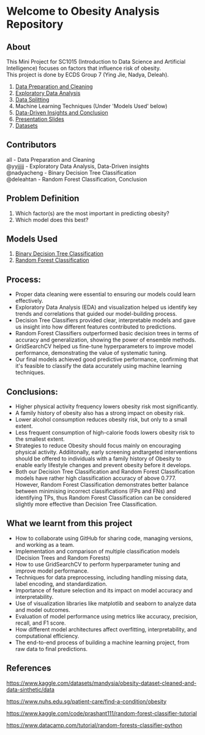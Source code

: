 # Welcome to Obesity Analysis Repository
**About**
---

This Mini Project for SC1015 (Introduction to Data Science and Artificial Intelligence) focuses on factors that influence risk of obesity.  
This project is done by ECDS Group 7 (Ying Jie, Nadya, Deleah).

1. [Data Preparation and Cleaning](https://github.com/yyjjjjj/SC1015-Mini-Project-Group-7/blob/dccb0618122ddb404d0de755bd4879da5cbf6104/Data_Cleaning.ipynb)
2. [Exploratory Data Analysis](https://github.com/yyjjjjj/SC1015-Mini-Project-Group-7/blob/eb1781519d986be31476ab99835e76d3be338ae7/Data_Exploratory_Analysis.ipynb)
3. [Data Splitting](https://github.com/yyjjjjj/SC1015-Mini-Project-Group-7/blob/420387da94a44a1af475c4136f21ed194ed7ff7f/Data_Splitting.ipynb)
4. Machine Learning Techniques (Under 'Models Used' below)
5. [Data-Driven Insights and Conclusion](https://github.com/yyjjjjj/SC1015-Mini-Project-Group-7/blob/bb4389b0861d4a02d9b102066ab046c6fc224b7c/Remarks_Data_driven_Insights_%26_Conclusion.ipynb)
6. [Presentation Slides](https://github.com/yyjjjjj/SC1015-Mini-Project-Group-7/blob/aa2ca658579d2fe190f7564bc011989b0c812496/Slides.pdf)
7. [Datasets](https://github.com/yyjjjjj/SC1015-Mini-Project-Group-7/tree/821833eec4b90ea464083da04d351d008c81c423/data)

   
**Contributors**
---
all - Data Preparation and Cleaning  
@yyjjjjj - Exploratory Data Analysis, Data-Driven insights  
@nadyacheng - Binary Decision Tree Classification  
@deleahtan - Random Forest Classification, Conclusion

**Problem Definition**
---
1. Which factor(s) are the most important in predicting obesity?
2. Which model does this best?

**Models Used**
---
1. [Binary Decision Tree Classification](https://github.com/yyjjjjj/SC1015-Mini-Project-Group-7/blob/f5aa1df37d2bfd679c82804b8a68bc688a1e787d/Model_1_Binary_Decision_Tree_Classification.ipynb)
2. [Random Forest Classification](https://github.com/yyjjjjj/SC1015-Mini-Project-Group-7/blob/8fb2ad83e356a80ddff3d7374ad0e5e5978b31b3/Model_2_Random_Forest_Classification.ipynb)
   
**Process:**
---
- Proper data cleaning were essential to ensuring our models could learn effectively.
- Exploratory Data Analysis (EDA) and visualization helped us identify key trends and correlations that guided our model-building process.
- Decision Tree Classifiers provided clear, interpretable models and gave us insight into how different features contributed to predictions.
- Random Forest Classifiers outperformed basic decision trees in terms of accuracy and generalization, showing the power of ensemble methods.
- GridSearchCV helped us fine-tune hyperparameters to improve model performance, demonstrating the value of systematic tuning.
- Our final models achieved good predictive performance, confirming that it's feasible to classify the data accurately using machine learning techniques.

**Conclusions:**
---
- Higher physical activity frequency lowers obesity risk most significantly.
- A family history of obesity also has a strong impact on obesity risk.
- Lower alcohol consumption reduces obesity risk, but only to a small extent.
- Less frequent consumption of high-calorie foods lowers obesity risk to the smallest extent.
- Strategies to reduce Obesity should focus mainly on encouraging physical activity. Addiitonally, early screening andtargeted interventions should be offered to individuals with a family history of Obesity to enable early lifestyle changes and prevent obesity before it develops.
- Both our Decision Tree Classification and Random Forest Classification models have rather high classification accuracy of above 0.777. However, Random Forest Classification demonstrates better balance between minimising incorrect classifications (FPs and FNs) and identifying TPs, thus Random Forest Classification can be considered slightly more effective than Decision Tree Classification.



**What we learnt from this project**
---
- How to collaborate using GitHub for sharing code, managing versions, and working as a team.
- Implementation and comparison of multiple classification models (Decision Trees and Random Forests)
- How to use GridSearchCV to perform hyperparameter tuning and improve model performance.
- Techniques for data preprocessing, including handling missing data, label encoding, and standardization.
- Importance of feature selection and its impact on model accuracy and interpretability.
- Use of visualization libraries like matplotlib and seaborn to analyze data and model outcomes.
- Evaluation of model performance using metrics like accuracy, precision, recall, and F1 score.
- How different model architectures affect overfitting, interpretability, and computational efficiency.
- The end-to-end process of building a machine learning project, from raw data to final predictions.


**References**
---
https://www.kaggle.com/datasets/mandysia/obesity-dataset-cleaned-and-data-sinthetic/data

https://www.nuhs.edu.sg/patient-care/find-a-condition/obesity

https://www.kaggle.com/code/prashant111/random-forest-classifier-tutorial

https://www.datacamp.com/tutorial/random-forests-classifier-python
